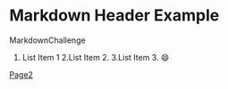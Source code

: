 # Markdown Header Example

MarkdownChallenge

1. List Item 1
2.List Item 2.
3.List Item 3.
:smile:

[Page2]([/page2)
